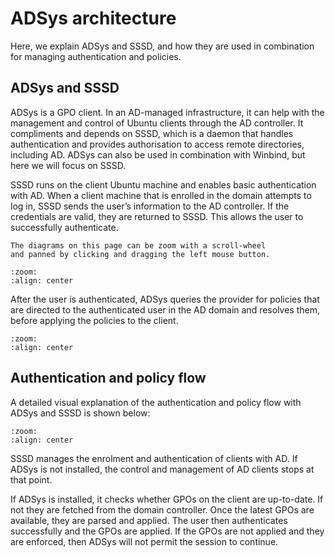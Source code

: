 # ADSys architecture

Here, we explain ADSys and SSSD, and how they are used in combination for
managing authentication and policies.

## ADSys and SSSD

ADSys is a GPO client. In an AD-managed infrastructure, it can help with the
management and control of Ubuntu clients through the AD controller. It
compliments and depends on SSSD, which is a daemon that handles authentication
and provides authorisation to access remote directories, including AD. ADSys
can also be used in combination with Winbind, but here we will focus on SSSD.

SSSD runs on the client Ubuntu machine and enables basic authentication with AD.
When a client machine that is enrolled in the domain attempts to log in, SSSD
sends the user’s information to the AD controller. If the credentials are
valid, they are returned to SSSD. This allows the user to successfully
authenticate.

```{tip}
The diagrams on this page can be zoom with a scroll-wheel
and panned by clicking and dragging the left mouse button.
```

```{mermaid} ../diagrams/arch-sssd.mmd
:zoom:
:align: center
```

After the user is authenticated, ADSys queries the provider for policies that
are directed to the authenticated user in the AD domain and resolves them,
before applying the policies to the client.

```{mermaid} ../diagrams/arch-adsys.mmd
:zoom:
:align: center
```

## Authentication and policy flow

A detailed visual explanation of the authentication and policy flow with ADSys
and SSSD is shown below:

```{mermaid} ../diagrams/arch-state.mmd
:zoom:
:align: center
```

SSSD manages the enrolment and authentication of clients with AD. If ADSys is
not installed, the control and management of AD clients stops at that point.

If ADSys is installed, it checks whether GPOs on the client are up-to-date. If
not they are fetched from the domain controller. Once the latest GPOs are
available, they are parsed and applied. The user then authenticates
successfully and the GPOs are applied. If the GPOs are not applied and they are
enforced, then ADSys will not permit the session to continue.

